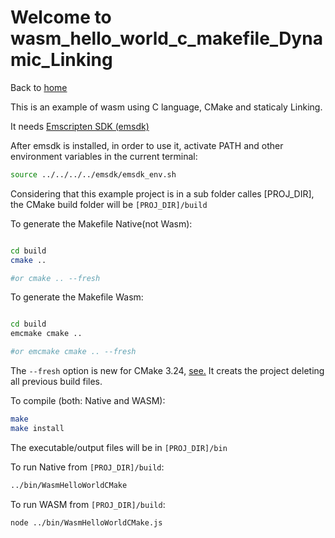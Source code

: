 # Welcome to wasm_hello_world_c_makefile_Dynamic_Linking

Back to [home](../readme.md)

This is an example of wasm using C language, CMake and staticaly Linking.


It needs [Emscripten SDK (emsdk)](../readme.md#Installing-the-C-Emscripten-SDK)

After emsdk is installed, in order to use it, activate PATH and other environment variables in the current terminal:

```bash
source ../../../../emsdk/emsdk_env.sh
```

Considering that this example project is in a sub folder calles [PROJ_DIR], the CMake build folder will be ```[PROJ_DIR]/build```

To generate the Makefile Native(not Wasm):

```bash

cd build
cmake ..

#or cmake .. --fresh
```

To generate the Makefile Wasm:

```bash

cd build
emcmake cmake ..

#or emcmake cmake .. --fresh

```

The ```--fresh``` option is new for CMake 3.24, [see.](https://stackoverflow.com/questions/9680420/looking-for-a-cmake-clean-command-to-clear-up-cmake-output) It creats the project deleting all previous build files.

To compile (both: Native and WASM):

```bash
make
make install

```

The executable/output files will be in ```[PROJ_DIR]/bin ```

To run Native from ```[PROJ_DIR]/build```:

```bash
../bin/WasmHelloWorldCMake
```
To run WASM from ```[PROJ_DIR]/build```:

```bash
node ../bin/WasmHelloWorldCMake.js
```

